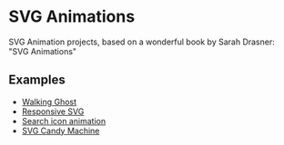 # SVG Animations
SVG Animation projects, based on a wonderful book by Sarah Drasner: "SVG Animations"

## Examples
- [Walking Ghost](https://codepen.io/Julli/full/dgGYXo/)
- [Responsive SVG](https://codepen.io/Julli/full/PyNoJp/)
- [Search icon animation](https://codepen.io/Julli/full/ReRdXa/)
- [SVG Candy Machine](https://codepen.io/Julli/pen/rqoZyP)
